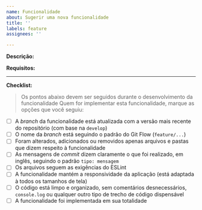 ```yaml
---
name: Funcionalidade
about: Sugerir uma nova funcionalidade
title: ''
labels: feature
assignees: ''

---
```


**Descrição:**
<!-- Uma descrição concisa e clara sobre a funcionalidade. -->

**Requisitos:**
<!--
  Lista de tópicos que devem ser implementados. Exemplo:
  - Criar um componente chamado ...
  - O componente deve receber os parâmetros ...
  - O componente deve validar se o parâmetro ... possui ...
  - ...
-->

---

**Checklist:**
> Os pontos abaixo devem ser seguidos durante o desenvolvimento da funcionalidade
> Quem for implementar esta funcionalidade, marque as opções que você seguiu:

- [ ] A _branch_ da funcionalidade está atualizada com a versão mais recente do repositório (com base na `develop`)
- [ ] O nome da _branch_ está seguindo o padrão do Git Flow (`feature/...`)
- [ ] Foram alterados, adicionados ou removidos apenas arquivos e pastas que dizem respeito à funcionalidade
- [ ] As mensagens de _commit_ dizem claramente o que foi realizado, em inglês, seguindo o padrão `tipo: mensagem`
- [ ] Os arquivos seguem as exigências do ESLint
- [ ] A funcionalidade mantém a responsividade da aplicação (está adaptada à todos os tamanhos de tela)
- [ ] O código está limpo e organizado, sem comentários desnecessários, `console.log` ou qualquer outro tipo de trecho de código dispensável
- [ ] A funcionalidade foi implementada em sua totalidade
